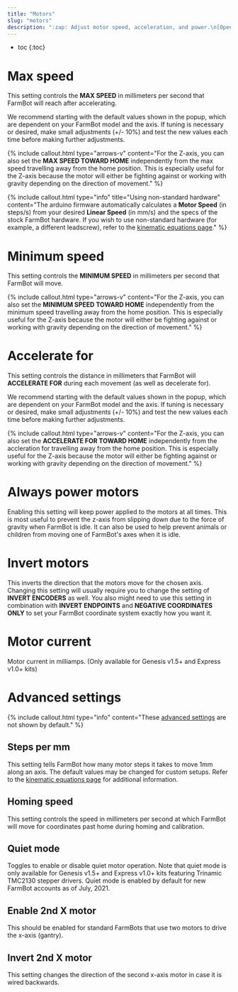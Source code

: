 ```yaml
---
title: "Motors"
slug: "motors"
description: ":zap: Adjust motor speed, acceleration, and power.\n[Open these settings in the app](https://my.farm.bot/app/designer/settings?highlight=motors)"
---
```


* toc
{:toc}


# Max speed

This setting controls the **MAX SPEED** in millimeters per second that FarmBot will reach after accelerating.

We recommend starting with the default values shown in the <i class='fa fa-question-circle'></i> popup, which are dependent on your FarmBot model and the axis. If tuning is necessary or desired, make small adjustments (+/- 10%) and test the new values each time before making further adjustments.

{%
include callout.html
type="arrows-v"
content="For the Z-axis, you can also set the **MAX SPEED TOWARD HOME** independently from the max speed travelling away from the home position. This is especially useful for the Z-axis because the motor will either be fighting against or working with gravity depending on the direction of movement."
%}

{%
include callout.html
type="info"
title="Using non-standard hardware"
content="The arduino firmware automatically calculates a **Motor Speed** (in steps/s) from your desired **Linear Speed** (in mm/s) and the specs of the stock FarmBot hardware. If you wish to use non-standard hardware (for example, a different leadscrew), refer to the [kinematic equations page](../..//farmbot-os/arduino-firmware/kinematic-equations.md#convert-motor-speed-into-linear-speed)."
%}

# Minimum speed

This setting controls the **MINIMUM SPEED** in millimeters per second that FarmBot will move.

{%
include callout.html
type="arrows-v"
content="For the Z-axis, you can also set the **MINIMUM SPEED TOWARD HOME** independently from the minimum speed travelling away from the home position. This is especially useful for the Z-axis because the motor will either be fighting against or working with gravity depending on the direction of movement."
%}

# Accelerate for

This setting controls the distance in millimeters that FarmBot will **ACCELERATE FOR** during each movement (as well as decelerate for).

We recommend starting with the default values shown in the <i class='fa fa-question-circle'></i> popup, which are dependent on your FarmBot model and the axis. If tuning is necessary or desired, make small adjustments (+/- 10%) and test the new values each time before making further adjustments.

{%
include callout.html
type="arrows-v"
content="For the Z-axis, you can also set the **ACCELERATE FOR TOWARD HOME** independently from the accleration for travelling away from the home position. This is especially useful for the Z-axis because the motor will either be fighting against or working with gravity depending on the direction of movement."
%}

# Always power motors

Enabling this setting will keep power applied to the motors at all times. This is most useful to prevent the z-axis from slipping down due to the force of gravity when FarmBot is idle. It can also be used to help prevent animals or children from moving one of FarmBot's axes when it is idle.

# Invert motors

This inverts the direction that the motors move for the chosen axis. Changing this setting will usually require you to change the setting of **INVERT ENCODERS** as well. You also might need to use this setting in combination with **INVERT ENDPOINTS** and **NEGATIVE COORDINATES ONLY** to set your FarmBot coordinate system exactly how you want it.

# Motor current

Motor current in milliamps. (Only available for Genesis v1.5+ and Express v1.0+ kits)

# Advanced settings

{%
include callout.html
type="info"
content="These [advanced settings](../settings/parameter-management.md#show-advanced-settings) are not shown by default."
%}

## Steps per mm

This setting tells FarmBot how many motor steps it takes to move 1mm along an axis. The default values may be changed for custom setups. Refer to the [kinematic equations page](../..//farmbot-os/arduino-firmware/kinematic-equations.md#calculate-steps-per-mm) for additional information.

## Homing speed

This setting controls the speed in millimeters per second at which FarmBot will move for coordinates past home during homing and calibration.

## Quiet mode

Toggles to enable or disable quiet motor operation. Note that quiet mode is only available for Genesis v1.5+ and Express v1.0+ kits featuring Trinamic TMC2130 stepper drivers. Quiet mode is enabled by default for new FarmBot accounts as of July, 2021.

## Enable 2nd X motor

This should be enabled for standard FarmBots that use two motors to drive the x-axis (gantry).

## Invert 2nd X motor

This setting changes the direction of the second x-axis motor in case it is wired backwards.
